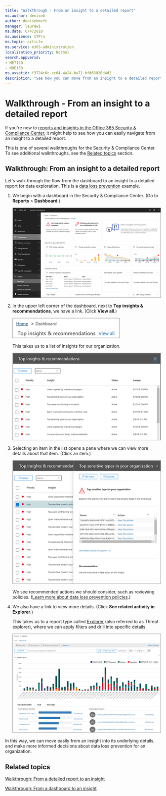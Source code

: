 ```yaml
---
title: "Walkthrough - From an insight to a detailed report"
ms.author: deniseb
author: denisebmsft
manager: laurawi
ms.date: 6/4/2018
ms.audience: ITPro
ms.topic: article
ms.service: o365-administration
localization_priority: Normal
search.appverid:
- MET150
- MOE150
ms.assetid: f3724c6c-ec64-4a24-ba71-bfd68020d4d2
description: "See how you can move from an insight to a detailed report in the Security &amp; Compliance Center through a data loss prevention example."
---
```


# Walkthrough - From an insight to a detailed report

If you're new to [reports and insights in the Office 365 Security &amp; Compliance Center](reports-and-insights-in-security-and-compliance.md), it might help to see how you can easily navigate from an insight to a detailed report. 
  
This is one of several walkthroughs for the Security &amp; Compliance Center. To see additional walkthroughs, see the [Related topics](from-an-insight-to-a-detailed-report.md#related) section. 
  
## Walkthrough: From an insight to a detailed report

Let's walk through the flow from the dashboard to an insight to a detailed report for data exploration. This is a [data loss prevention](data-loss-prevention-policies.md) example. 
  
1. We begin with a dashboard in the Security &amp; Compliance Center. (Go to **Reports** \> **Dashboard**.)
    
    ![In the Security &amp; Compliance Center, choose Reports \> Dashboard](media/2a668c3d-3fa3-4e37-8149-46989b33ae8c.png)
  
2. In the upper left corner of the dashboard, next to **Top insights &amp; recommendations**, we have a link. (Click **View all**.)
    
    ![In the Security &amp; Compliance Center, choose Reports \> Dashboard to see your top insights](media/9bb64e11-494f-40a4-ab3d-8d3c7789f300.png)
  
    This takes us to a list of insights for our organization.
    
    ![In the Security &amp; Compliance Center, you can view all insights in a list](media/1289af77-bf5a-444a-97a1-03d8a83f75a9.png)
  
3. Selecting an item in the list opens a pane where we can view more details about that item. (Click an item.)
    
    ![Details for a selected insight](media/dcbb389f-23b0-4031-b789-4a49068af85a.png)
  
    We see recommended actions we should consider, such as reviewing policies. ([Learn more about data loss prevention policies](data-loss-prevention-policies.md).)
    
4. We also have a link to view more details. (Click **See related activity in Explorer**.) 
    
    This takes us to a report type called [Explorer](use-explorer-in-security-and-compliance.md) (also referred to as Threat explorer), where we can apply filters and drill into specific details. 
    
    ![Explorer view with more detail about a selected insight](media/3ad15b15-7158-44b7-beda-013351bd868e.png)
  
In this way, we can move easily from an insight into its underlying details, and make more informed decisions about data loss prevention for an organization.
  
## Related topics

[Walkthrough: From a detailed report to an insight](from-a-detailed-report-to-an-insight.md)
  
[Walkthrough: From a dashboard to an insight](from-a-dashboard-to-an-insight.md)
  

